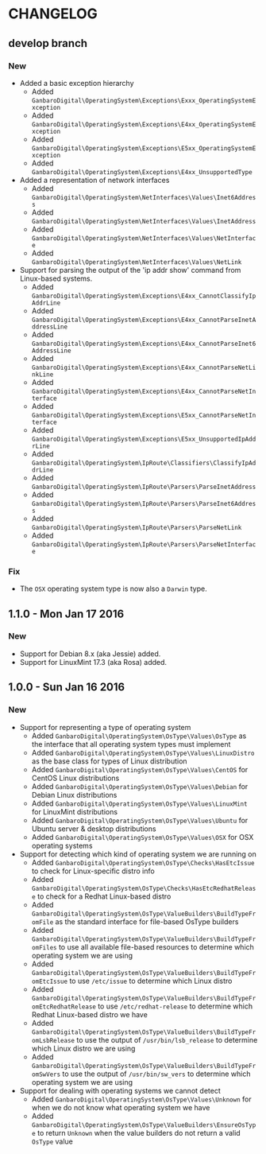 # CHANGELOG

## develop branch

### New

* Added a basic exception hierarchy
  * Added `GanbaroDigital\OperatingSystem\Exceptions\Exxx_OperatingSystemException`
  * Added `GanbaroDigital\OperatingSystem\Exceptions\E4xx_OperatingSystemException`
  * Added `GanbaroDigital\OperatingSystem\Exceptions\E5xx_OperatingSystemException`
  * Added `GanbaroDigital\OperatingSystem\Exceptions\E4xx_UnsupportedType`
* Added a representation of network interfaces
  * Added `GanbaroDigital\OperatingSystem\NetInterfaces\Values\Inet6Address`
  * Added `GanbaroDigital\OperatingSystem\NetInterfaces\Values\InetAddress`
  * Added `GanbaroDigital\OperatingSystem\NetInterfaces\Values\NetInterface`
  * Added `GanbaroDigital\OperatingSystem\NetInterfaces\Values\NetLink`
* Support for parsing the output of the 'ip addr show' command from Linux-based systems.
  * Added `GanbaroDigital\OperatingSystem\Exceptions\E4xx_CannotClassifyIpAddrLine`
  * Added `GanbaroDigital\OperatingSystem\Exceptions\E4xx_CannotParseInetAddressLine`
  * Added `GanbaroDigital\OperatingSystem\Exceptions\E4xx_CannotParseInet6AddressLine`
  * Added `GanbaroDigital\OperatingSystem\Exceptions\E4xx_CannotParseNetLinkLine`
  * Added `GanbaroDigital\OperatingSystem\Exceptions\E4xx_CannotParseNetInterface`
  * Added `GanbaroDigital\OperatingSystem\Exceptions\E5xx_CannotParseNetInterface`
  * Added `GanbaroDigital\OperatingSystem\Exceptions\E5xx_UnsupportedIpAddrLine`
  * Added `GanbaroDigital\OperatingSystem\IpRoute\Classifiers\ClassifyIpAddrLine`
  * Added `GanbaroDigital\OperatingSystem\IpRoute\Parsers\ParseInetAddress`
  * Added `GanbaroDigital\OperatingSystem\IpRoute\Parsers\ParseInet6Address`
  * Added `GanbaroDigital\OperatingSystem\IpRoute\Parsers\ParseNetLink`
  * Added `GanbaroDigital\OperatingSystem\IpRoute\Parsers\ParseNetInterface`

### Fix

* The `OSX` operating system type is now also a `Darwin` type.

## 1.1.0 - Mon Jan 17 2016

### New

* Support for Debian 8.x (aka Jessie) added.
* Support for LinuxMint 17.3 (aka Rosa) added.

## 1.0.0 - Sun Jan 16 2016

### New

* Support for representing a type of operating system
  * Added `GanbaroDigital\OperatingSystem\OsType\Values\OsType` as the interface that all operating system types must implement
  * Added `GanbaroDigital\OperatingSystem\OsType\Values\LinuxDistro` as the base class for types of Linux distribution
  * Added `GanbaroDigital\OperatingSystem\OsType\Values\CentOS` for CentOS Linux distributions
  * Added `GanbaroDigital\OperatingSystem\OsType\Values\Debian` for Debian Linux distributions
  * Added `GanbaroDigital\OperatingSystem\OsType\Values\LinuxMint` for LinuxMint distributions
  * Added `GanbaroDigital\OperatingSystem\OsType\Values\Ubuntu` for Ubuntu server & desktop distributions
  * Added `GanbaroDigital\OperatingSystem\OsType\Values\OSX` for OSX operating systems
* Support for detecting which kind of operating system we are running on
  * Added `GanbaroDigital\OperatingSystem\OsType\Checks\HasEtcIssue` to check for Linux-specific distro info
  * Added `GanbaroDigital\OperatingSystem\OsType\Checks\HasEtcRedhatRelease` to check for a Redhat Linux-based distro
  * Added `GanbaroDigital\OperatingSystem\OsType\ValueBuilders\BuildTypeFromFile` as the standard interface for file-based OsType builders
  * Added `GanbaroDigital\OperatingSystem\OsType\ValueBuilders\BuildTypeFromFiles` to use all available file-based resources to determine which operating system we are using
  * Added `GanbaroDigital\OperatingSystem\OsType\ValueBuilders\BuildTypeFromEtcIssue` to use `/etc/issue` to determine which Linux distro
  * Added `GanbaroDigital\OperatingSystem\OsType\ValueBuilders\BuildTypeFromEtcRedhatRelease` to use `/etc/redhat-release` to determine which Redhat Linux-based distro we have
  * Added `GanbaroDigital\OperatingSystem\OsType\ValueBuilders\BuildTypeFromLsbRelease` to use the output of `/usr/bin/lsb_release` to determine which Linux distro we are using
  * Added `GanbaroDigital\OperatingSystem\OsType\ValueBuilders\BuildTypeFromSwVers` to use the output of `/usr/bin/sw_vers` to determine which operating system we are using
* Support for dealing with operating systems we cannot detect
  * Added `GanbaroDigital\OperatingSystem\OsType\Values\Unknown` for when we do not know what operating system we have
  * Added `GanbaroDigital\OperatingSystem\OsType\ValueBuilders\EnsureOsType` to return `Unknown` when the value builders do not return a valid `OsType` value

